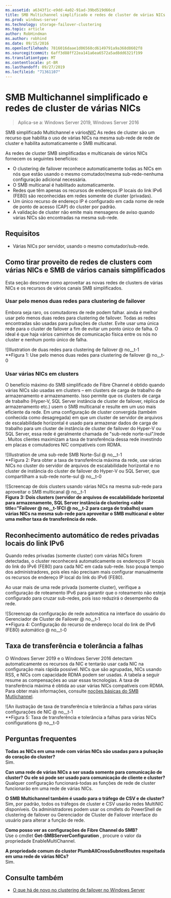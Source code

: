```yaml
---
ms.assetid: a6343f1c-e9dd-4a02-91ad-39bd519d66cd
title: SMB Multichannel simplificado e redes de cluster de várias NICs
ms.prod: windows-server
ms.technology: storage-failover-clustering
ms.topic: article
author: RobHindman
ms.author: robhind
ms.date: 09/15/2016
ms.openlocfilehash: 7816016daae1d06568cd6149791a9a368d8602f8
ms.sourcegitcommit: 6aff3d88ff22ea141a6ea6572a5ad8dd6321f199
ms.translationtype: MT
ms.contentlocale: pt-BR
ms.lasthandoff: 09/27/2019
ms.locfileid: "71361107"
---
```

# <a name="simplified-smb-multichannel-and-multi-nic-cluster-networks"></a>SMB Multichannel simplificado e redes de cluster de várias NICs

> Aplica-se a: Windows Server 2019, Windows Server 2016

SMB simplificado Multichannel e vários<abbr title="Placa de interface de rede">NIC</abbr> As redes de cluster são um recurso que habilita o uso de várias NICs na mesma sub-rede de rede de cluster e habilita automaticamente o SMB multicanal.

As redes de cluster SMB simplificadas e multicanais de vários NICs fornecem os seguintes benefícios:  
- O clustering de failover reconhece automaticamente todas as NICs em nós que estão usando o mesmo comutador/mesma sub-rede-nenhuma configuração adicional necessária.  
- O SMB multicanal é habilitado automaticamente.  
- Redes que têm apenas os recursos de endereços IP locais do link IPv6 (FE80) são reconhecidas em redes somente de cluster (privadas).  
- Um único recurso de endereço IP é configurado em cada nome de rede de ponto de acesso (CAP) do cluster por padrão.  
- A validação de cluster não emite mais mensagens de aviso quando várias NICs são encontradas na mesma sub-rede.  

## <a name="requirements"></a>Requisitos  
-   Várias NICs por servidor, usando o mesmo comutador/sub-rede.  

## <a name="how-to-take-advantage-of-multi-nic-clusters-networks-and-simplified-smb-multichannel"></a>Como tirar proveito de redes de clusters com várias NICs e SMB de vários canais simplificados  
Esta seção descreve como aproveitar as novas redes de clusters de várias NICs e os recursos de vários canais SMB simplificados.  

### <a name="use-at-least-two-networks-for-failover-clustering"></a>Usar pelo menos duas redes para clustering de failover   
Embora seja raro, os comutadores de rede podem falhar. ainda é melhor usar pelo menos duas redes para clustering de failover. Todas as redes encontradas são usadas para pulsações de cluster. Evite usar uma única rede para o cluster de failover a fim de evitar um ponto único de falha. O ideal é que haja vários caminhos de comunicação física entre os nós no cluster e nenhum ponto único de falha.  

![Illustration de duas redes para clustering de failover @ no__t-1  
**Figura 1: Use pelo menos duas redes para clustering de failover @ no__t-0  

### <a name="use-multiple-nics-across-clusters"></a>Usar várias NICs em clusters  

O benefício máximo do SMB simplificado de Fibre Channel é obtido quando várias NICs são usadas em clusters – em clusters de carga de trabalho de armazenamento e armazenamento. Isso permite que os clusters de carga de trabalho (Hyper-V, SQL Server instância de cluster de failover, réplica de armazenamento etc.) usem o SMB multicanal e resulte em um uso mais eficiente da rede. Em uma configuração de cluster convergida (também conhecida como desagregada) em que um cluster de servidor de arquivos de escalabilidade horizontal é usado para armazenar dados de carga de trabalho para um cluster de instância de cluster de failover do Hyper-V ou SQL Server, essa rede é geralmente chamada de "sub-rede norte-sul"/rede . Muitos clientes maximizam a taxa de transferência dessa rede investindo em placas e comutadores NIC compatíveis com RDMA.  

![Illustration de uma sub-rede SMB Norte-Sul @ no__t-1  
**Figura 2: Para obter a taxa de transferência máxima da rede, use várias NICs no cluster do servidor de arquivos de escalabilidade horizontal e no cluster de instância do cluster de failover do Hyper-V ou SQL Server, que compartilham a sub-rede norte-sul @ no__t-0  

![Screencap de dois clusters usando várias NICs na mesma sub-rede para aproveitar o SMB multicanal @ no__t-1  
**Figura 3: Dois clusters (servidor de arquivos de escalabilidade horizontal para armazenamento, SQL Server instância de clustering <abbr title="Failover @ no__t-1FCI @ no__t-2 para carga de trabalho) usam várias NICs na mesma sub-rede para aproveitar o SMB multicanal e obter uma melhor taxa de transferência de rede.** 

## <a name="automatic-recognition-of-ipv6-link-local-private-networks"></a>Reconhecimento automático de redes privadas locais do link IPv6  
Quando redes privadas (somente cluster) com várias NICs forem detectadas, o cluster reconhecerá automaticamente os endereços IP locais do link do IPv6 (FE80) para cada NIC em cada sub-rede. Isso poupa tempo dos administradores, pois eles não precisam mais configurar manualmente os recursos de endereço IP local do link do IPv6 (FE80).  

Ao usar mais de uma rede privada (somente cluster), verifique a configuração de roteamento IPv6 para garantir que o roteamento não esteja configurado para cruzar sub-redes, pois isso reduzirá o desempenho da rede.  

![Screencap da configuração de rede automática na interface do usuário do Gerenciador de Cluster de Failover @ no__t-1  
**Figura 4: Configuração do recurso de endereço local do link de IPv6 (FE80) automático @ no__t-0  

## <a name="throughput-and-fault-tolerance"></a>Taxa de transferência e tolerância a falhas  
O Windows Server 2019 e o Windows Server 2016 detectam automaticamente os recursos da NIC e tentarão usar cada NIC na configuração mais rápida possível. NICs que são agrupadas, NICs usando RSS, e NICs com capacidade RDMA podem ser usadas. A tabela a seguir resume as compensações ao usar essas tecnologias. A taxa de transferência máxima é obtida ao usar várias NICs compatíveis com RDMA. Para obter mais informações, consulte [noções básicas do SMB Mutlichannel](https://blogs.technet.microsoft.com/josebda/2012/06/28/the-basics-of-smb-multichannel-a-feature-of-windows-server-2012-and-smb-3-0/).

![An ilustração de taxa de transferência e tolerância a falhas para várias configurações de NIC @ no__t-1  
**Figura 5: Taxa de transferência e tolerância a falhas para várias NICs conifigurations @ no__t-0   

## <a name="frequently-asked-questions"></a>Perguntas frequentes  
**Todas as NICs em uma rede com várias NICs são usadas para a pulsação do coração do cluster?**  
    Sim.  

**Can uma rede de várias NICs a ser usada somente para comunicação de cluster? Ou ele só pode ser usado para comunicação de cliente e cluster?**  
    Qualquer configuração funcionará-todas as funções de rede de cluster funcionarão em uma rede de várias NICs.  

**O SMB Multichannel também é usado para o tráfego de CSV e de cluster?**  
    Sim, por padrão, todos os tráfegos de cluster e CSV usarão redes MultiNIC disponíveis. Os administradores podem usar os cmdlets do PowerShell de clustering de failover ou Gerenciador de Cluster de Failover interface do usuário para alterar a função de rede.  

**Como posso ver as configurações de Fibre Channel do SMB?**  
    Use o cmdlet **Get-SMBServerConfiguration** , procure o valor da propriedade EnableMultiChannel.  

**A propriedade comum do cluster PlumbAllCrossSubnetRoutes respeitada em uma rede de várias NICs?**  
     Sim.  

## <a name="see-also"></a>Consulte também  
- [O que há de novo no clustering de failover no Windows Server](whats-new-in-failover-clustering.md)  
